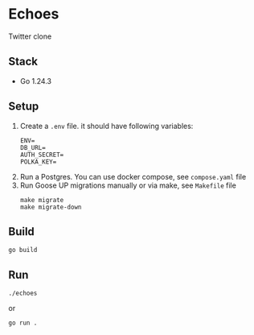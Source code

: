 # Echoes

Twitter clone

## Stack

- Go 1.24.3

## Setup

1. Create a `.env` file. it should have following variables:
    ```env
    ENV=
    DB_URL=
    AUTH_SECRET=
    POLKA_KEY=
    ```
2. Run a Postgres. You can use docker compose, see `compose.yaml` file
3. Run Goose UP migrations manually or via make, see `Makefile` file
    ```
    make migrate
    make migrate-down
    ```

## Build

```
go build
```

## Run

```
./echoes
```
or
```
go run .
```

